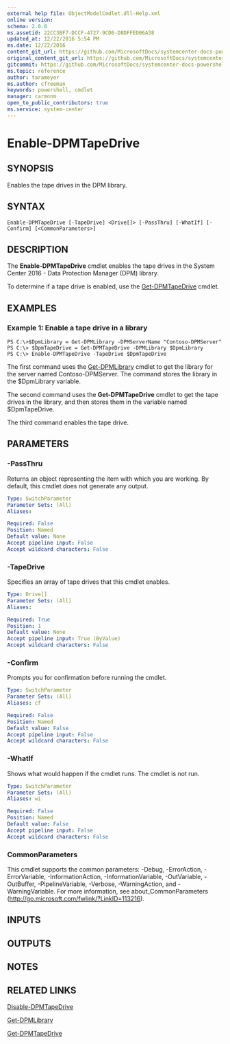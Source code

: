 ```yaml
---
external help file: ObjectModelCmdlet.dll-Help.xml
online version: 
schema: 2.0.0
ms.assetid: 22CC3BF7-DCCF-4727-9CD6-D8DFFED06A38
updated_at: 12/22/2016 5:54 PM
ms.date: 12/22/2016
content_git_url: https://github.com/MicrosoftDocs/systemcenter-docs-powershell/blob/live/systemcenter-cmdlets/SystemCenter2016/DataProtectionManager/vlatest/Enable-DPMTapeDrive.md
original_content_git_url: https://github.com/MicrosoftDocs/systemcenter-docs-powershell/blob/live/systemcenter-cmdlets/SystemCenter2016/DataProtectionManager/vlatest/Enable-DPMTapeDrive.md
gitcommit: https://github.com/MicrosoftDocs/systemcenter-docs-powershell/blob/17c3a51bd892aad46c731d9f381f0704b4815004/systemcenter-cmdlets/SystemCenter2016/DataProtectionManager/vlatest/Enable-DPMTapeDrive.md
ms.topic: reference
author: tarameyer
ms.author: cfreeman
keywords: powershell, cmdlet
manager: carmonm
open_to_public_contributors: true
ms.service: system-center
---
```


# Enable-DPMTapeDrive

## SYNOPSIS
Enables the tape drives in the DPM library.

## SYNTAX

```
Enable-DPMTapeDrive [-TapeDrive] <Drive[]> [-PassThru] [-WhatIf] [-Confirm] [<CommonParameters>]
```

## DESCRIPTION
The **Enable-DPMTapeDrive** cmdlet enables the tape drives in the System Center 2016 - Data Protection Manager (DPM) library.

To determine if a tape drive is enabled, use the [Get-DPMTapeDrive](./Get-DPMTapeDrive.md) cmdlet.

## EXAMPLES

### Example 1: Enable a tape drive in a library
```
PS C:\>$DpmLibrary = Get-DPMLibrary -DPMServerName "Contoso-DPMServer"
PS C:\> $DpmTapeDrive = Get-DPMTapeDrive -DPMLibrary $DpmLibrary
PS C:\> Enable-DPMTapeDrive -TapeDrive $DpmTapeDrive
```

The first command uses the [Get-DPMLibrary](./Get-DPMLibrary.md) cmdlet to get the library for the server named Contoso-DPMServer.
The command stores the library in the $DpmLibrary variable.

The second command uses the **Get-DPMTapeDrive** cmdlet to get the tape drives in the library, and then stores them in the variable named $DpmTapeDrive.

The third command enables the tape drive.

## PARAMETERS

### -PassThru
Returns an object representing the item with which you are working.
By default, this cmdlet does not generate any output.

```yaml
Type: SwitchParameter
Parameter Sets: (All)
Aliases: 

Required: False
Position: Named
Default value: None
Accept pipeline input: False
Accept wildcard characters: False
```

### -TapeDrive
Specifies an array of tape drives that this cmdlet enables.

```yaml
Type: Drive[]
Parameter Sets: (All)
Aliases: 

Required: True
Position: 1
Default value: None
Accept pipeline input: True (ByValue)
Accept wildcard characters: False
```

### -Confirm
Prompts you for confirmation before running the cmdlet.

```yaml
Type: SwitchParameter
Parameter Sets: (All)
Aliases: cf

Required: False
Position: Named
Default value: False
Accept pipeline input: False
Accept wildcard characters: False
```

### -WhatIf
Shows what would happen if the cmdlet runs.
The cmdlet is not run.

```yaml
Type: SwitchParameter
Parameter Sets: (All)
Aliases: wi

Required: False
Position: Named
Default value: False
Accept pipeline input: False
Accept wildcard characters: False
```

### CommonParameters
This cmdlet supports the common parameters: -Debug, -ErrorAction, -ErrorVariable, -InformationAction, -InformationVariable, -OutVariable, -OutBuffer, -PipelineVariable, -Verbose, -WarningAction, and -WarningVariable. For more information, see about_CommonParameters (http://go.microsoft.com/fwlink/?LinkID=113216).

## INPUTS

## OUTPUTS

## NOTES

## RELATED LINKS

[Disable-DPMTapeDrive](xref:SystemCenter2016/DataProtectionManager/vlatest/Disable-DPMTapeDrive.md)

[Get-DPMLibrary](xref:SystemCenter2016/DataProtectionManager/vlatest/Get-DPMLibrary.md)

[Get-DPMTapeDrive](xref:SystemCenter2016/DataProtectionManager/vlatest/Get-DPMTapeDrive.md)
